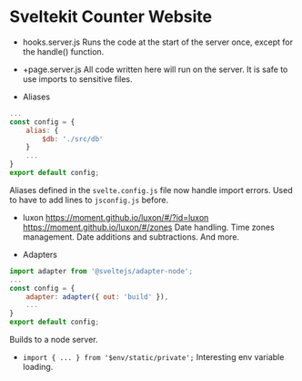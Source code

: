 # Sveltekit Counter Website
- hooks.server.js
Runs the code at the start of the server once, except for the handle() function. 

- +page.server.js
All code written here will run on the server. It is safe to use imports to sensitive files. 

- Aliases 
```js
...
const config = {
	alias: {
		$db: './src/db'
	}
	...
}
export default config;
```
Aliases defined in the `svelte.config.js` file now handle import errors. Used to have to add lines to `jsconfig.js` before. 

- luxon 
https://moment.github.io/luxon/#/?id=luxon
https://moment.github.io/luxon/#/zones
Date handling. 
Time zones management. 
Date additions and subtractions. 
And more. 

- Adapters
```js
import adapter from '@sveltejs/adapter-node';
...
const config = {
	adapter: adapter({ out: 'build' }),
	...
}
export default config;
```
Builds to a node server. 

- `import { ... } from '$env/static/private';`
Interesting env variable loading. 